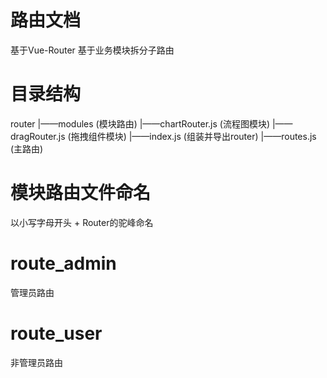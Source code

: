 # 路由文档

基于Vue-Router
基于业务模块拆分子路由

# 目录结构

router
|——modules (模块路由)
   |——chartRouter.js (流程图模块)
   |——dragRouter.js (拖拽组件模块)
|——index.js (组装并导出router)
|——routes.js (主路由)

# 模块路由文件命名

以小写字母开头 + Router的驼峰命名

# route_admin

管理员路由

# route_user

非管理员路由
